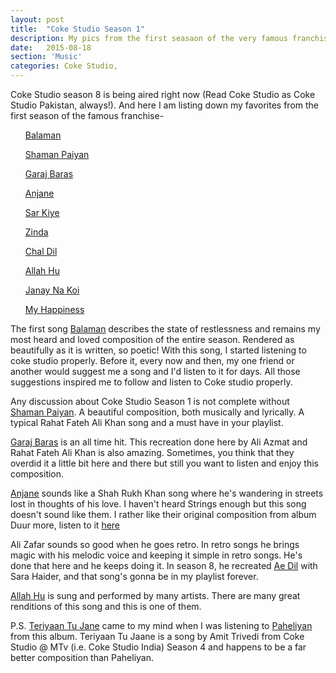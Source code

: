 ```yaml
---
layout: post
title:  "Coke Studio Season 1"
description: My pics from the first seasaon of the very famous franchise.
date:   2015-08-18
section: 'Music'
categories: Coke Studio, 
---
```

Coke Studio season 8 is being aired right now (Read Coke Studio as Coke Studio Pakistan, always!). And here I am listing down my favorites from the first season of the famous
franchise-
<ul>
<a href="https://www.youtube.com/watch?v=RKIsBmwI8zk" target="_blank">Balaman</a>
</ul>
<ul>
<a href="https://www.youtube.com/watch?v=WAhwKIPRhRE" target="_blank">Shaman Paiyan</a>
</ul>
<ul>
<a href="https://www.youtube.com/watch?v=7rLxN41avhY" target="_blank">Garaj Baras</a>
</ul>
<ul>
<a href="https://www.youtube.com/watch?v=0rP337lC_cI" target="_blank">Anjane</a>
</ul>
<ul>
<a href="https://www.youtube.com/watch?v=V33jn1civAQ" target="_blank">Sar Kiye</a>
</ul>
<ul>
<a href="https://www.youtube.com/watch?v=KjF-iRLPIak" target="_blank">Zinda</a>
</ul>
<ul>
<a href="https://www.youtube.com/watch?v=acqctXbGM9I" target="_blank">Chal Dil</a>
</ul>
<ul>
<a href="https://www.youtube.com/watch?v=bpsSkUvlwiE" target="_blank">Allah Hu</a>
</ul>
<ul>
<a href="https://www.youtube.com/watch?v=iAX8qPw5zBw" target="_blank">Janay Na Koi</a>
</ul>
<ul>
<a href="https://www.youtube.com/watch?v=xFQxhvQPzr8" target="_blank">My Happiness</a>
</ul>

The first song <a href="https://www.youtube.com/watch?v=RKIsBmwI8zk" target="_blank">Balaman</a> describes the state of restlessness and remains my most heard and loved composition of the entire season. Rendered as beautifully as
it is written, so poetic!
With this song, I started listening to coke studio properly. Before it, every now and
then, my one friend or another would suggest me a song and I'd listen to
it for days. All those suggestions inspired me to follow and listen to Coke
studio properly.

Any discussion about Coke Studio Season 1 is not complete without <a href="https://www.youtube.com/watch?v=WAhwKIPRhRE" target="_blank">Shaman Paiyan</a>. A beautiful composition, both musically and lyrically. A typical Rahat Fateh Ali Khan song and a must have in your playlist. 

<a href="https://www.youtube.com/watch?v=7rLxN41avhY" target="_blank">Garaj Baras</a> is an all time hit. This recreation done here by Ali Azmat
and Rahat Fateh Ali Khan is also amazing. Sometimes, you think that they
overdid it a little bit here and there but still you want to listen and
enjoy this composition.

<a href="https://www.youtube.com/watch?v=0rP337lC_cI" target="_blank">Anjane</a> sounds like a Shah Rukh Khan song where he's wandering in streets
lost in thoughts of his love. I haven't heard Strings enough but this song doesn't sound like them. I rather like their original
composition from album Duur more, listen to it <a href= "https://www.youtube.com/watch?v=58yEDh_s_b0" target="_blank">here</a>

Ali Zafar sounds so good when he goes retro. In retro songs he brings magic with his
melodic voice and keeping it simple in retro songs. He's done that here
and he keeps doing it. In season 8, he recreated <a href="https://www.youtube.com/watch?v=1vPfLURfkBc" target="_blank">Ae Dil</a> with Sara Haider, and that song's gonna be in my playlist
forever.

<a href="https://www.youtube.com/watch?v=bpsSkUvlwiE" target="_blank">Allah Hu</a> is sung and performed by many artists. There are
many great renditions of this song and this is one of them.

P.S. <a href="https://www.youtube.com/watch?v=jBQNHOC474s">Teriyaan Tu Jane</a> came to my mind when I was listening to <a href="https://www.youtube.com/watch?v=lAbc_Oo3LyE">Paheliyan</a> from this album. Teriyaan Tu Jaane is a song by Amit Trivedi from Coke Studio @ MTv (i.e. Coke Studio India)
Season 4 and happens to be a far better composition than Paheliyan.
